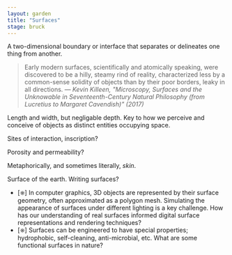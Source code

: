```yaml
---  
layout: garden
title: "Surfaces"
stage: bruck
---
```


A two-dimensional boundary or interface that separates or delineates one thing from another.

> Early modern surfaces, scientifically and atomically speaking, were discovered to be a hilly, steamy rind of reality, characterized less by a common-sense solidity of objects than by their poor borders, leaky in all directions.
<cite>— Kevin Killeen, "Microscopy, Surfaces and the Unknowable in Seventeenth-Century Natural Philosophy (from Lucretius to Margaret Cavendish)" (2017)</cite>

Length and width, but negligable depth. Key to how we perceive and conceive of objects as distinct entities occupying space.

Sites of interaction, inscription?

Porosity and permeability?

Metaphorically, and sometimes literally, _skin_.

Surface of the earth. Writing surfaces?

- [⎈] In computer graphics, 3D objects are represented by their surface geometry, often approximated as a polygon mesh. Simulating the appearance of surfaces under different lighting is a key challenge. How has our understanding of real surfaces informed digital surface representations and rendering techniques?
- [⎈] Surfaces can be engineered to have special properties; hydrophobic, self-cleaning, anti-microbial, etc. What are some functional surfaces in nature?
